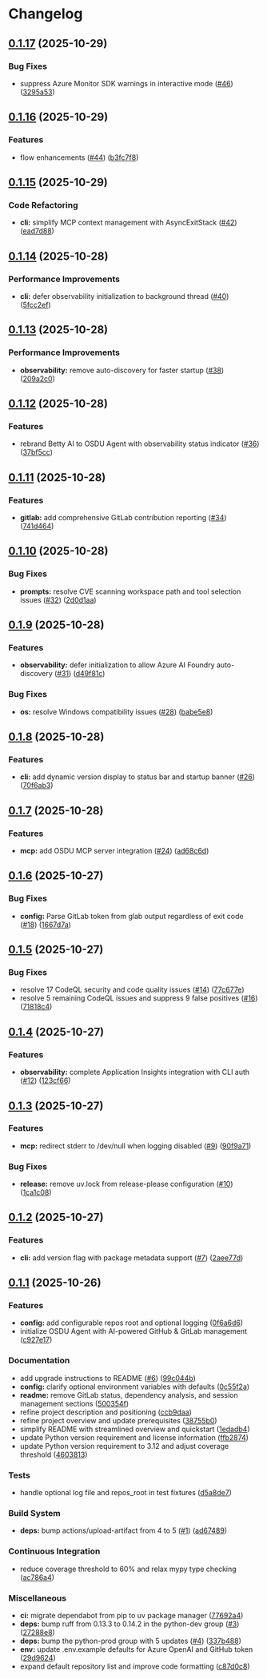 # Changelog

## [0.1.17](https://github.com/danielscholl/osdu-agent/compare/osdu-agent-v0.1.16...osdu-agent-v0.1.17) (2025-10-29)


### Bug Fixes

* suppress Azure Monitor SDK warnings in interactive mode ([#46](https://github.com/danielscholl/osdu-agent/issues/46)) ([3295a53](https://github.com/danielscholl/osdu-agent/commit/3295a539b163fabb16bd7008cb42ce009a20d1e3))

## [0.1.16](https://github.com/danielscholl/osdu-agent/compare/osdu-agent-v0.1.15...osdu-agent-v0.1.16) (2025-10-29)


### Features

* flow enhancements ([#44](https://github.com/danielscholl/osdu-agent/issues/44)) ([b3fc7f8](https://github.com/danielscholl/osdu-agent/commit/b3fc7f8b4a0d68669978817cf5128cd80cd608c8))

## [0.1.15](https://github.com/danielscholl/osdu-agent/compare/osdu-agent-v0.1.14...osdu-agent-v0.1.15) (2025-10-29)


### Code Refactoring

* **cli:** simplify MCP context management with AsyncExitStack ([#42](https://github.com/danielscholl/osdu-agent/issues/42)) ([ead7d88](https://github.com/danielscholl/osdu-agent/commit/ead7d88f9385b3fb1948ca14be352b94ee5efd45))

## [0.1.14](https://github.com/danielscholl/osdu-agent/compare/osdu-agent-v0.1.13...osdu-agent-v0.1.14) (2025-10-28)


### Performance Improvements

* **cli:** defer observability initialization to background thread ([#40](https://github.com/danielscholl/osdu-agent/issues/40)) ([5fcc2ef](https://github.com/danielscholl/osdu-agent/commit/5fcc2efa2e87b21678e119c60184b3154a359933))

## [0.1.13](https://github.com/danielscholl/osdu-agent/compare/osdu-agent-v0.1.12...osdu-agent-v0.1.13) (2025-10-28)


### Performance Improvements

* **observability:** remove auto-discovery for faster startup ([#38](https://github.com/danielscholl/osdu-agent/issues/38)) ([209a2c0](https://github.com/danielscholl/osdu-agent/commit/209a2c07ecf536b44878e355cc2ee4683bc8b15f))

## [0.1.12](https://github.com/danielscholl/osdu-agent/compare/osdu-agent-v0.1.11...osdu-agent-v0.1.12) (2025-10-28)


### Features

* rebrand Betty AI to OSDU Agent with observability status indicator ([#36](https://github.com/danielscholl/osdu-agent/issues/36)) ([37bf5cc](https://github.com/danielscholl/osdu-agent/commit/37bf5ccd77eb2936aa3fd6208c96ee79bed1be5c))

## [0.1.11](https://github.com/danielscholl/osdu-agent/compare/osdu-agent-v0.1.10...osdu-agent-v0.1.11) (2025-10-28)


### Features

* **gitlab:** add comprehensive GitLab contribution reporting ([#34](https://github.com/danielscholl/osdu-agent/issues/34)) ([741d464](https://github.com/danielscholl/osdu-agent/commit/741d464d474b27efe5ee797405c5f3c397b9ec93))

## [0.1.10](https://github.com/danielscholl/osdu-agent/compare/osdu-agent-v0.1.9...osdu-agent-v0.1.10) (2025-10-28)


### Bug Fixes

* **prompts:** resolve CVE scanning workspace path and tool selection issues ([#32](https://github.com/danielscholl/osdu-agent/issues/32)) ([2d0d1aa](https://github.com/danielscholl/osdu-agent/commit/2d0d1aa113a771f158bd1d53572d7df20f55727f))

## [0.1.9](https://github.com/danielscholl/osdu-agent/compare/osdu-agent-v0.1.8...osdu-agent-v0.1.9) (2025-10-28)


### Features

* **observability:** defer initialization to allow Azure AI Foundry auto-discovery ([#31](https://github.com/danielscholl/osdu-agent/issues/31)) ([d49f81c](https://github.com/danielscholl/osdu-agent/commit/d49f81ceba9fbb57ee85e110ed5acf9d9e99a9ae))


### Bug Fixes

* **os:** resolve Windows compatibility issues ([#28](https://github.com/danielscholl/osdu-agent/issues/28)) ([babe5e8](https://github.com/danielscholl/osdu-agent/commit/babe5e8bb8d58c27e62bc2f8227453101e41e6a7))

## [0.1.8](https://github.com/danielscholl/osdu-agent/compare/osdu-agent-v0.1.7...osdu-agent-v0.1.8) (2025-10-28)


### Features

* **cli:** add dynamic version display to status bar and startup banner ([#26](https://github.com/danielscholl/osdu-agent/issues/26)) ([70f6ab3](https://github.com/danielscholl/osdu-agent/commit/70f6ab32c93894a7fef359f0581cf5b2df647a23))

## [0.1.7](https://github.com/danielscholl/osdu-agent/compare/osdu-agent-v0.1.6...osdu-agent-v0.1.7) (2025-10-28)


### Features

* **mcp:** add OSDU MCP server integration ([#24](https://github.com/danielscholl/osdu-agent/issues/24)) ([ad68c6d](https://github.com/danielscholl/osdu-agent/commit/ad68c6dd6a14ebd2060f9cb1ba60b4b3d22f3609))

## [0.1.6](https://github.com/danielscholl/osdu-agent/compare/osdu-agent-v0.1.5...osdu-agent-v0.1.6) (2025-10-27)


### Bug Fixes

* **config:** Parse GitLab token from glab output regardless of exit code ([#18](https://github.com/danielscholl/osdu-agent/issues/18)) ([1667d7a](https://github.com/danielscholl/osdu-agent/commit/1667d7a507d8e1df4c7a757e6e54f7506cebceb1))

## [0.1.5](https://github.com/danielscholl/osdu-agent/compare/osdu-agent-v0.1.4...osdu-agent-v0.1.5) (2025-10-27)


### Bug Fixes

* resolve 17 CodeQL security and code quality issues ([#14](https://github.com/danielscholl/osdu-agent/issues/14)) ([77c677e](https://github.com/danielscholl/osdu-agent/commit/77c677e4d7023ec5a17238966ce098afc0b64440))
* resolve 5 remaining CodeQL issues and suppress 9 false positives ([#16](https://github.com/danielscholl/osdu-agent/issues/16)) ([71818c4](https://github.com/danielscholl/osdu-agent/commit/71818c4fb9b07ce03993fe749681e425fceca3b1))

## [0.1.4](https://github.com/danielscholl/osdu-agent/compare/osdu-agent-v0.1.3...osdu-agent-v0.1.4) (2025-10-27)


### Features

* **observability:** complete Application Insights integration with CLI auth ([#12](https://github.com/danielscholl/osdu-agent/issues/12)) ([123cf66](https://github.com/danielscholl/osdu-agent/commit/123cf66e06698aed97d92c7f4ae9471ec238ccf7))

## [0.1.3](https://github.com/danielscholl/osdu-agent/compare/osdu-agent-v0.1.2...osdu-agent-v0.1.3) (2025-10-27)


### Features

* **mcp:** redirect stderr to /dev/null when logging disabled ([#9](https://github.com/danielscholl/osdu-agent/issues/9)) ([90f9a71](https://github.com/danielscholl/osdu-agent/commit/90f9a7189f268ae2f398b63793bb5fed015c8de3))


### Bug Fixes

* **release:** remove uv.lock from release-please configuration ([#10](https://github.com/danielscholl/osdu-agent/issues/10)) ([1ca1c08](https://github.com/danielscholl/osdu-agent/commit/1ca1c08b83f825036db3373f28cf32cd82ede64f))

## [0.1.2](https://github.com/danielscholl/osdu-agent/compare/osdu-agent-v0.1.1...osdu-agent-v0.1.2) (2025-10-27)


### Features

* **cli:** add version flag with package metadata support ([#7](https://github.com/danielscholl/osdu-agent/issues/7)) ([2aee77d](https://github.com/danielscholl/osdu-agent/commit/2aee77d5bf8c3f906097ae54a40fd817b03a2a2e))

## [0.1.1](https://github.com/danielscholl/osdu-agent/compare/osdu-agent-v0.1.0...osdu-agent-v0.1.1) (2025-10-26)


### Features

* **config:** add configurable repos root and optional logging ([0f6a6d6](https://github.com/danielscholl/osdu-agent/commit/0f6a6d6c138d69ac2f342518d1a8e260bc23429f))
* initialize OSDU Agent with AI-powered GitHub & GitLab management ([c927e17](https://github.com/danielscholl/osdu-agent/commit/c927e173a3b9d4e12d714d1da93045a67e9994f0))


### Documentation

* add upgrade instructions to README ([#6](https://github.com/danielscholl/osdu-agent/issues/6)) ([99c044b](https://github.com/danielscholl/osdu-agent/commit/99c044b40a5ceef3504b0d1e3c2400ead8d77878))
* **config:** clarify optional environment variables with defaults ([0c55f2a](https://github.com/danielscholl/osdu-agent/commit/0c55f2aa82cd3ea7e166ac91348bde6d0bfccde0))
* **readme:** remove GitLab status, dependency analysis, and session management sections ([500354f](https://github.com/danielscholl/osdu-agent/commit/500354fdcb6a6b8b5c702fb4530e6c4fb194a834))
* refine project description and positioning ([ccb9daa](https://github.com/danielscholl/osdu-agent/commit/ccb9daa359e02c9b46510c0da87e14c5036883c1))
* refine project overview and update prerequisites ([38755b0](https://github.com/danielscholl/osdu-agent/commit/38755b097d8e3d78b66bda33de2a6e055b52a22b))
* simplify README with streamlined overview and quickstart ([1edadb4](https://github.com/danielscholl/osdu-agent/commit/1edadb4f8e52504168bb1b6096db71b0d49068db))
* update Python version requirement and license information ([ffb2874](https://github.com/danielscholl/osdu-agent/commit/ffb28746c889ac21a1987b320dd8ceb77ee5b1aa))
* update Python version requirement to 3.12 and adjust coverage threshold ([4603813](https://github.com/danielscholl/osdu-agent/commit/46038136660ed7d8758f99c195afee801b2600fd))


### Tests

* handle optional log file and repos_root in test fixtures ([d5a8de7](https://github.com/danielscholl/osdu-agent/commit/d5a8de7b6c7baa2850c4c5591b56f3ab5f869167))


### Build System

* **deps:** bump actions/upload-artifact from 4 to 5 ([#1](https://github.com/danielscholl/osdu-agent/issues/1)) ([ad67489](https://github.com/danielscholl/osdu-agent/commit/ad67489c224fc6420c8c797c4adbe996b59c1ca2))


### Continuous Integration

* reduce coverage threshold to 60% and relax mypy type checking ([ac786a4](https://github.com/danielscholl/osdu-agent/commit/ac786a43a707afbce4fd09570ebc03d552e1b92f))


### Miscellaneous

* **ci:** migrate dependabot from pip to uv package manager ([77692a4](https://github.com/danielscholl/osdu-agent/commit/77692a4fb480093f3f162b359d9f7906cb9d4257))
* **deps:** bump ruff from 0.13.3 to 0.14.2 in the python-dev group ([#3](https://github.com/danielscholl/osdu-agent/issues/3)) ([27288e8](https://github.com/danielscholl/osdu-agent/commit/27288e8f76e98a3bfcf479bc64e28218d986f3dd))
* **deps:** bump the python-prod group with 5 updates ([#4](https://github.com/danielscholl/osdu-agent/issues/4)) ([337b488](https://github.com/danielscholl/osdu-agent/commit/337b4887cf704d046ca2c5dc5055b47a906c2ae4))
* **env:** update .env.example defaults for Azure OpenAI and GitHub token ([29d9624](https://github.com/danielscholl/osdu-agent/commit/29d96249f747b0f92f3c24e45fd9b5d5f4324f62))
* expand default repository list and improve code formatting ([c87d0c8](https://github.com/danielscholl/osdu-agent/commit/c87d0c8381a84ac203d265456e4b84d70029d179))
